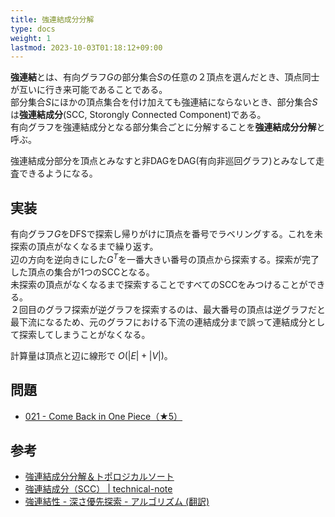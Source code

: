 ```yaml
---
title: 強連結成分分解
type: docs
weight: 1
lastmod: 2023-10-03T01:18:12+09:00
---
```


**強連結**とは、有向グラフ$G$の部分集合$S$の任意の２頂点を選んだとき、頂点同士が互いに行き来可能であることである。  
部分集合$S$にほかの頂点集合を付け加えても強連結にならないとき、部分集合$S$は**強連結成分**(SCC, Storongly Connected Component)である。  
有向グラフを強連結成分となる部分集合ごとに分解することを**強連結成分分解**と呼ぶ。  

強連結成分部分を頂点とみなすと非DAGをDAG(有向非巡回グラフ)とみなして走査できるようになる。  

## 実装

有向グラフ$G$をDFSで探索し帰りがけに頂点を番号でラベリングする。これを未探索の頂点がなくなるまで繰り返す。  
辺の方向を逆向きにした$G^T$を一番大きい番号の頂点から探索する。探索が完了した頂点の集合が1つのSCCとなる。  
未探索の頂点がなくなるまで探索することですべてのSCCをみつけることができる。  
２回目のグラフ探索が逆グラフを探索するのは、最大番号の頂点は逆グラフだと最下流になるため、元のグラフにおける下流の連結成分まで誤って連結成分として探索してしまうことがなくなる。  

計算量は頂点と辺に線形で $O(|E|+|V|)$。  

## 問題

- [021 - Come Back in One Piece（★5）](https://atcoder.jp/contests/typical90/tasks/typical90_u)

## 参考

- [強連結成分分解＆トポロジカルソート](https://hcpc-hokudai.github.io/archive/graph_scc_001.pdf)
- [強連結成分（SCC） | technical-note](https://hkawabata.github.io/technical-note/note/Algorithm/graph/scc.html)
- [強連結性 - 深さ優先探索 - アルゴリズム (翻訳)](https://inzkyk.xyz/algorithms/depth_first_search/strong_connectivity/)
